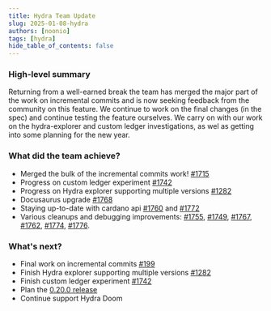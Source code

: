 ```yaml
---
title: Hydra Team Update
slug: 2025-01-08-hydra
authors: [noonio]
tags: [hydra]
hide_table_of_contents: false
---
```


### High-level summary

Returning from a well-earned break the team has merged the major part of the
work on incremental commits and is now seeking feedback from the community on
this feature. We continue to work on the final changes (in the spec) and
continue testing the feature ourselves. We carry on with our work on the
hydra-explorer and custom ledger investigations, as wel as getting into some
planning for the new year.

### What did the team achieve?

* Merged the bulk of the incremental commits work! [#1715](https://github.com/cardano-scaling/hydra/pull/1715)
* Progress on custom ledger experiment [#1742](https://github.com/cardano-scaling/hydra/pull/1742)
* Progress on Hydra explorer supporting multiple versions [#1282](https://github.com/cardano-scaling/hydra/issues/1282)
* Docusaurus upgrade [#1768](https://github.com/cardano-scaling/hydra/pull/1768)
* Staying up-to-date with cardano api [#1760](https://github.com/cardano-scaling/hydra/pull/1760) and [#1772](https://github.com/cardano-scaling/hydra/pull/1772)
* Various cleanups and debugging improvements: [#1755](https://github.com/cardano-scaling/hydra/pull/1755), [#1749](https://github.com/cardano-scaling/hydra/pull/1749), [#1767](https://github.com/cardano-scaling/hydra/pull/1767), [#1762](https://github.com/cardano-scaling/hydra/pull/1762), [#1774](https://github.com/cardano-scaling/hydra/pull/1774), [#1776](https://github.com/cardano-scaling/hydra/pull/1776).

### What's next?

* Final work on incremental commits [#199](https://github.com/cardano-scaling/hydra/issues/199)
* Finish Hydra explorer supporting multiple versions [#1282](https://github.com/cardano-scaling/hydra/issues/1282)
* Finish custom ledger experiment [#1742](https://github.com/cardano-scaling/hydra/pull/1742)
* Plan the [0.20.0 release](https://github.com/cardano-scaling/hydra/issues?q=is%3Aopen+is%3Aissue+milestone%3A0.20.0)
* Continue support Hydra Doom
